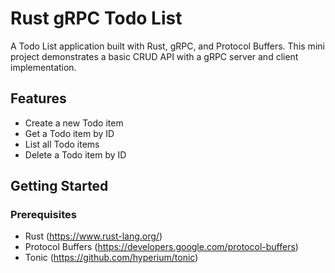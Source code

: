 # Rust gRPC Todo List

A Todo List application built with Rust, gRPC, and Protocol Buffers. This mini project demonstrates a basic CRUD API with a gRPC server and client implementation.

## Features

- Create a new Todo item
- Get a Todo item by ID
- List all Todo items
- Delete a Todo item by ID

## Getting Started

### Prerequisites

- Rust (https://www.rust-lang.org/)
- Protocol Buffers (https://developers.google.com/protocol-buffers)
- Tonic (https://github.com/hyperium/tonic)

